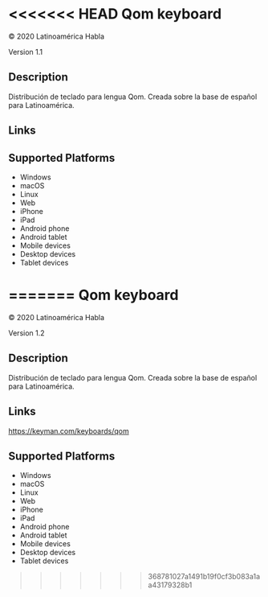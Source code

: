 <<<<<<< HEAD
Qom keyboard
==============

© 2020 Latinoamérica Habla

Version 1.1

Description
-----------

Distribución de teclado para lengua Qom. Creada sobre la base de español para Latinoamérica.

Links
-----

Supported Platforms
-------------------
 * Windows
 * macOS
 * Linux
 * Web
 * iPhone
 * iPad
 * Android phone
 * Android tablet
 * Mobile devices
 * Desktop devices
 * Tablet devices

=======
Qom keyboard
==============

© 2020 Latinoamérica Habla

Version 1.2

Description
-----------
Distribución de teclado para lengua Qom. Creada sobre la base de español para Latinoamérica.

Links
-----
https://keyman.com/keyboards/qom

Supported Platforms
-------------------
 * Windows
 * macOS
 * Linux
 * Web
 * iPhone
 * iPad
 * Android phone
 * Android tablet
 * Mobile devices
 * Desktop devices
 * Tablet devices

>>>>>>> 368781027a1491b19f0cf3b083a1aa43179328b1
